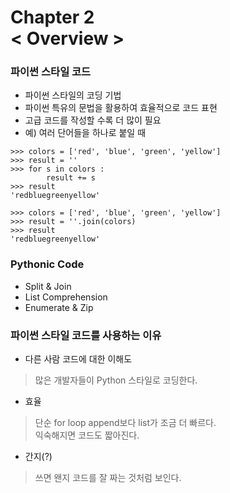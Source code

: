 Chapter 2<br/>
< Overview >
=====================


### 파이썬 스타일 코드
- 파이썬 스타일의 코딩 기법
- 파이썬 특유의 문법을 활용하여 효율적으로 코드 표현
- 고급 코드를 작성할 수록 더 많이 필요
- 예) 여러 단어들을 하나로 붙일 때

```
>>> colors = ['red', 'blue', 'green', 'yellow']
>>> result = ''
>>> for s in colors :
        result += s
>>> result
'redbluegreenyellow'        

>>> colors = ['red', 'blue', 'green', 'yellow']
>>> result = ''.join(colors)
>>> result
'redbluegreenyellow'
```


### Pythonic Code
- Split & Join
- List Comprehension
- Enumerate & Zip


### 파이썬 스타일 코드를 사용하는 이유
- 다른 사람 코드에 대한 이해도
> 많은 개발자들이 Python 스타일로 코딩한다.

- 효율
> 단순 for loop append보다 list가 조금 더 빠르다.<br/>
> 익숙해지면 코드도 짧아진다.

- 간지(?)
> 쓰면 왠지 코드를 잘 짜는 것처럼 보인다.
